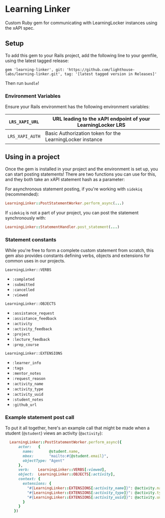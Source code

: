 # Learning Linker

Custom Ruby gem for communicating with LearningLocker instances using the xAPI spec.

## Setup

To add this gem to your Rails project, add the following line to your gemfile, using the latest tagged release:

`gem 'learning-linker', git: 'https://github.com/lighthouse-labs/learning-linker.git', tag: '[latest tagged version in Releases]'`

Then run `bundle`!

### Environment Variables

Ensure your Rails environment has the following environment variables:

| `LRS_XAPI_URL`  | URL leading to the xAPI endpoint of your LearningLocker LRS |
| --------------- | ----------------------------------------------------------- |
| `LRS_XAPI_AUTH` | Basic Authorization token for the LearningLocker instance   |

## Using in a project

Once the gem is installed in your project and the environment is set up, you can start posting statements! There are two functions you can use for this, and they both take an xAPI statement hash as a parameter:

For asynchronous statement posting, if you're working with `sidekiq` (recommended):

```ruby
LearningLinker::PostStatementWorker.perform_async(...)
```

If `sidekiq` is not a part of your project, you can post the statement synchronously with:

```ruby
LearningLinker::StatementHandler.post_statement(...)
```

### Statement constants

While you're free to form a complete custom statement from scratch, this gem also provides constants defining verbs, objects and extensions for common uses in our projects.

`LearningLinker::VERBS`

- `:completed`
- `:submitted`
- `:cancelled`
- `:viewed`

`LearningLinker::OBJECTS`

- `:assistance_request`
- `:assistance_feedback`
- `:activity`
- `:activity_feedback`
- `:project`
- `:lecture_feedback`
- `:prep_course`

`LearningLinker::EXTENSIONS`

- `:learner_info`
- `:tags`
- `:mentor_notes`
- `:request_reason`
- `:activity_name`
- `:activity_type`
- `:activity_uuid`
- `:student_notes`
- `:github_url`

### Example statement post call

To put it all together, here's an example call that might be made when a student (`@student`) views an activity (`@activity`):

```ruby
  LearningLinker::PostStatementWorker.perform_async({
      actor:   {
        name:       @student.name,
        mbox:       "mailto:#{@student.email}",
        objectType: "Agent"
      },
      verb:    LearningLinker::VERBS[:viewed],
      object:  LearningLinker::OBJECTS[:activity],
      context: {
        extensions: {
          "#{LearningLinker::EXTENSIONS[:activity_name]}": @activity.name,
          "#{LearningLinker::EXTENSIONS[:activity_type]}": @activity.type,
          "#{LearningLinker::EXTENSIONS[:activity_uuid]}": @activity.uuid
        }
      }
    })
```
